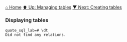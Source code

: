 [⌂ Home](../../../README.md)
[⬆ Up: Managing tables](README.md)
[▼ Next: Creating tables](creating_tables.md)

### Displaying tables

```
quote_sql_lab=# \dt
Did not find any relations.

```
